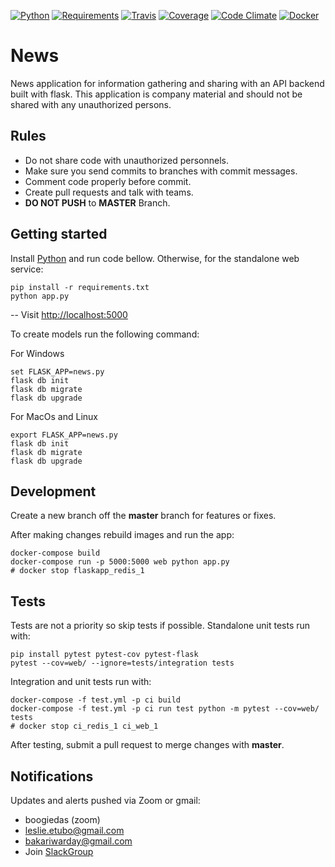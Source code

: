 [![Python](https://img.shields.io/badge/python-2.7%2C%203.5%2C%203.6--dev-blue.svg)]()
[![Requirements](https://requires.io/github/brennv/flask-app/requirements.svg?branch=master)](https://requires.io/github/brennv/flask-app/requirements/?branch=master)
[![Travis](https://travis-ci.org/brennv/flask-app.svg?branch=master)](https://travis-ci.org/brennv/flask-app)
[![Coverage](https://codecov.io/gh/brennv/flask-app/branch/master/graph/badge.svg)](https://codecov.io/gh/brennv/flask-app)
[![Code Climate](https://codeclimate.com/github/brennv/flask-app/badges/gpa.svg)](https://codeclimate.com/github/brennv/flask-app)
[![Docker](https://img.shields.io/docker/automated/jrottenberg/ffmpeg.svg?maxAge=2592000)]()

# News
News application for information gathering and sharing with an API backend built with flask. This application is company material and should not be shared with any unauthorized persons.

## Rules

- Do not share code with unauthorized personnels.
- Make sure you send commits to branches with commit messages.
- Comment code properly before commit.
- Create pull requests and talk with teams.
- **DO NOT PUSH** to **MASTER** Branch.


## Getting started

Install [Python](https://www.python.org/downloads/) and run code bellow. Otherwise, for the standalone web service:

```shell
pip install -r requirements.txt
python app.py
```

-- Visit [http://localhost:5000](http://localhost:5000)

To create models run the following command:

For Windows
```shell
set FLASK_APP=news.py
flask db init
flask db migrate
flask db upgrade
```
For MacOs and Linux
```shell
export FLASK_APP=news.py
flask db init
flask db migrate
flask db upgrade
```

## Development

Create a new branch off the **master** branch for features or fixes.

After making changes rebuild images and run the app:

```shell
docker-compose build
docker-compose run -p 5000:5000 web python app.py
# docker stop flaskapp_redis_1
```

## Tests

Tests are not a priority so skip tests if possible.
Standalone unit tests run with:

```shell
pip install pytest pytest-cov pytest-flask
pytest --cov=web/ --ignore=tests/integration tests
```

Integration and unit tests run with:

```shell
docker-compose -f test.yml -p ci build
docker-compose -f test.yml -p ci run test python -m pytest --cov=web/ tests
# docker stop ci_redis_1 ci_web_1
```

After testing, submit a pull request to merge changes with **master**.


## Notifications

Updates and alerts pushed via Zoom or gmail:

- boogiedas (zoom)
- leslie.etubo@gmail.com
- bakariwarday@gmail.com
- Join [SlackGroup](https://join.slack.com/t/newsapp-global/shared_invite/zt-cq5a7tv6-1Pp1PhvxjIhS0vEQK9kuWA) 

